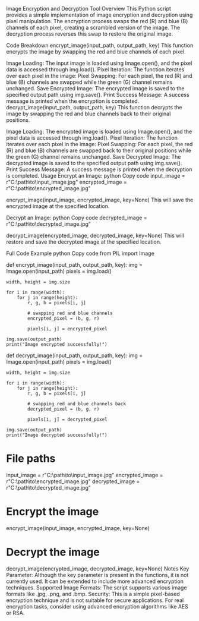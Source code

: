 Image Encryption and Decryption Tool
Overview
This Python script provides a simple implementation of image encryption and decryption using pixel manipulation. The encryption process swaps the red (R) and blue (B) channels of each pixel, creating a scrambled version of the image. The decryption process reverses this swap to restore the original image.

Code Breakdown
encrypt_image(input_path, output_path, key)
This function encrypts the image by swapping the red and blue channels of each pixel.

Image Loading: The input image is loaded using Image.open(), and the pixel data is accessed through img.load().
Pixel Iteration: The function iterates over each pixel in the image:
Pixel Swapping: For each pixel, the red (R) and blue (B) channels are swapped while the green (G) channel remains unchanged.
Save Encrypted Image: The encrypted image is saved to the specified output path using img.save().
Print Success Message: A success message is printed when the encryption is completed.
decrypt_image(input_path, output_path, key)
This function decrypts the image by swapping the red and blue channels back to their original positions.

Image Loading: The encrypted image is loaded using Image.open(), and the pixel data is accessed through img.load().
Pixel Iteration: The function iterates over each pixel in the image:
Pixel Swapping: For each pixel, the red (R) and blue (B) channels are swapped back to their original positions while the green (G) channel remains unchanged.
Save Decrypted Image: The decrypted image is saved to the specified output path using img.save().
Print Success Message: A success message is printed when the decryption is completed.
Usage
Encrypt an Image:
python
Copy code
input_image = r"C:\path\to\input_image.jpg"
encrypted_image = r"C:\path\to\encrypted_image.jpg"

encrypt_image(input_image, encrypted_image, key=None)
This will save the encrypted image at the specified location.

Decrypt an Image:
python
Copy code
decrypted_image = r"C:\path\to\decrypted_image.jpg"

decrypt_image(encrypted_image, decrypted_image, key=None)
This will restore and save the decrypted image at the specified location.

Full Code Example
python
Copy code
from PIL import Image

def encrypt_image(input_path, output_path, key):
    img = Image.open(input_path)
    pixels = img.load()

    width, height = img.size

    for i in range(width):
        for j in range(height):
            r, g, b = pixels[i, j]

            # swapping red and blue channels
            encrypted_pixel = (b, g, r)

            pixels[i, j] = encrypted_pixel

    img.save(output_path)
    print("Image encrypted successfully!")

def decrypt_image(input_path, output_path, key):
    img = Image.open(input_path)
    pixels = img.load()

    width, height = img.size

    for i in range(width):
        for j in range(height):
            r, g, b = pixels[i, j]

            # swapping red and blue channels back
            decrypted_pixel = (b, g, r)

            pixels[i, j] = decrypted_pixel

    img.save(output_path)
    print("Image decrypted successfully!")

# File paths
input_image = r"C:\path\to\input_image.jpg"
encrypted_image = r"C:\path\to\encrypted_image.jpg"
decrypted_image = r"C:\path\to\decrypted_image.jpg"

# Encrypt the image
encrypt_image(input_image, encrypted_image, key=None)

# Decrypt the image
decrypt_image(encrypted_image, decrypted_image, key=None)
Notes
Key Parameter: Although the key parameter is present in the functions, it is not currently used. It can be extended to include more advanced encryption techniques.
Supported Image Formats: The script supports various image formats like .jpg, .png, and .bmp.
Security: This is a simple pixel-based encryption technique and is not suitable for secure applications. For real encryption tasks, consider using advanced encryption algorithms like AES or RSA.
